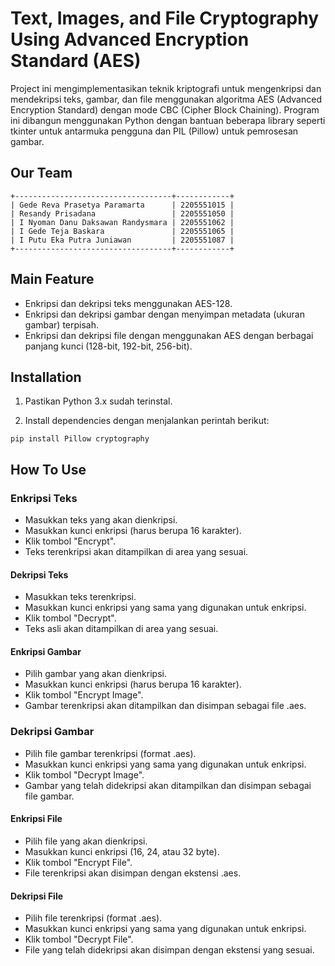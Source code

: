 # Text, Images, and File Cryptography Using Advanced Encryption Standard (AES)

Project ini mengimplementasikan teknik kriptografi untuk mengenkripsi dan mendekripsi teks, gambar, dan file menggunakan algoritma AES (Advanced Encryption Standard) dengan mode CBC (Cipher Block Chaining). Program ini dibangun menggunakan Python dengan bantuan beberapa library seperti tkinter untuk antarmuka pengguna dan PIL (Pillow) untuk pemrosesan gambar.

## Our Team

```
+-----------------------------------+------------+
| Gede Reva Prasetya Paramarta      | 2205551015 |
| Resandy Prisadana                 | 2205551050 |
| I Nyoman Danu Daksawan Randysmara | 2205551062 |
| I Gede Teja Baskara               | 2205551065 |
| I Putu Eka Putra Juniawan         | 2205551087 |
+-----------------------------------+------------+
```

## Main Feature

- Enkripsi dan dekripsi teks menggunakan AES-128.
- Enkripsi dan dekripsi gambar dengan menyimpan metadata (ukuran gambar) terpisah.
- Enkripsi dan dekripsi file dengan menggunakan AES dengan berbagai panjang kunci (128-bit, 192-bit, 256-bit).

## Installation

1. Pastikan Python 3.x sudah terinstal.

2. Install dependencies dengan menjalankan perintah berikut:

```
pip install Pillow cryptography
```

## How To Use

### Enkripsi Teks

- Masukkan teks yang akan dienkripsi.
- Masukkan kunci enkripsi (harus berupa 16 karakter).
- Klik tombol "Encrypt".
- Teks terenkripsi akan ditampilkan di area yang sesuai.

#### Dekripsi Teks

- Masukkan teks terenkripsi.
- Masukkan kunci enkripsi yang sama yang digunakan untuk enkripsi.
- Klik tombol "Decrypt".
- Teks asli akan ditampilkan di area yang sesuai.

#### Enkripsi Gambar

- Pilih gambar yang akan dienkripsi.
- Masukkan kunci enkripsi (harus berupa 16 karakter).
- Klik tombol "Encrypt Image".
- Gambar terenkripsi akan ditampilkan dan disimpan sebagai file .aes.

### Dekripsi Gambar

- Pilih file gambar terenkripsi (format .aes).
- Masukkan kunci enkripsi yang sama yang digunakan untuk enkripsi.
- Klik tombol "Decrypt Image".
- Gambar yang telah didekripsi akan ditampilkan dan disimpan sebagai file gambar.

#### Enkripsi File

- Pilih file yang akan dienkripsi.
- Masukkan kunci enkripsi (16, 24, atau 32 byte).
- Klik tombol "Encrypt File".
- File terenkripsi akan disimpan dengan ekstensi .aes.

#### Dekripsi File

- Pilih file terenkripsi (format .aes).
- Masukkan kunci enkripsi yang sama yang digunakan untuk enkripsi.
- Klik tombol "Decrypt File".
- File yang telah didekripsi akan disimpan dengan ekstensi yang sesuai.
